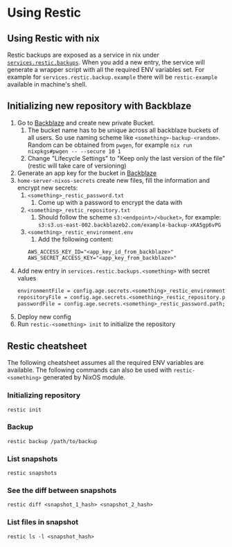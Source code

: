 # Using Restic

## Using Restic with nix

Restic backups are exposed as a service in nix under [`services.restic.backups`](https://search.nixos.org/options?channel=unstable&from=0&size=50&sort=relevance&type=packages&query=services.restic.backup). When you add a new entry, the service will generate a wrapper script with all the required ENV variables set. For example for `services.restic.backup.example` there will be `restic-example` available in machine's shell.

## Initializing new repository with Backblaze

1. Go to [Backblaze](https://secure.backblaze.com/b2_buckets.htm) and create new private Bucket.
   1. The bucket name has to be unique across all backblaze buckets of all users. So use naming scheme like `<something>-backup-<random>`. Random can be obtained from `pwgen`, for example `nix run nixpkgs#pwgen -- --secure 10 1`
   2. Change "Lifecycle Settings" to "Keep only the last version of the file" (restic will take care of versioning)
2. Generate an app key for the bucket in [Backblaze](https://secure.backblaze.com/app_keys.htm)
3. `home-server-nixos-secrets` create new files, fill the information and encrypt new secrets:
   1. `<something>_restic_password.txt`
      1. Come up with a password to encrypt the data with
   2. `<something>_restic_repository.txt`
      1. Should follow the scheme `s3:<endpoint>/<bucket>`, for example: `s3:s3.us-east-002.backblazeb2.com/example-backup-xKA5gp6vPG`
   3. `<something>_restic_environment.env`
      1. Add the following content:
      ```
      AWS_ACCESS_KEY_ID="<app_key_id_from_backblaze>"
      AWS_SECRET_ACCESS_KEY="<app_key_from_backblaze>"
      ```
4. Add new entry in `services.restic.backups.<something>` with secret values
   ```nix
   environmentFile = config.age.secrets.<something>_restic_environment.path;
   repositoryFile = config.age.secrets.<something>_restic_repository.path;
   passwordFile = config.age.secrets.<something>_restic_password.path;
   ```
5. Deploy new config
6. Run `restic-<something> init` to initialize the repository

## Restic cheatsheet

The following cheatsheet assumes all the required ENV variables are available. The following commands can also be used with `restic-<something>` generated by NixOS module.

### Initializing repository

```shell
restic init
```

### Backup

```shell
restic backup /path/to/backup
```

### List snapshots

```shell
restic snapshots
```

### See the diff between snapshots

```shell
restic diff <snapshot_1_hash> <snapshot_2_hash>
```

### List files in snapshot

```shell
restic ls -l <snapshot_hash>
```
